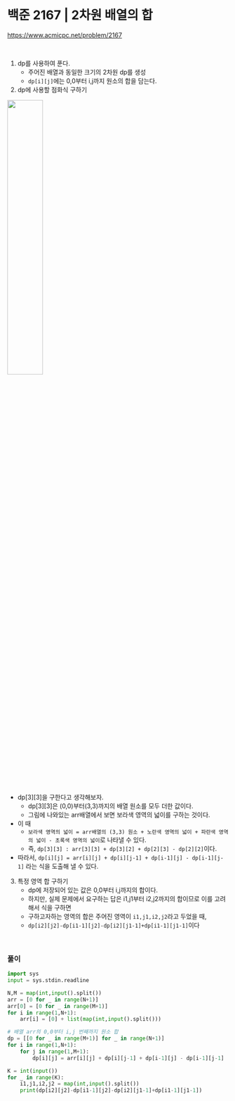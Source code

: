 # 백준 2167 | 2차원 배열의 합

https://www.acmicpc.net/problem/2167

<br>

1. dp를 사용하여 푼다. 
   - 주어진 배열과 동일한 크기의 2차원 dp를 생성
   - `dp[i][j]`에는 0,0부터 i,j까지 원소의 합을 담는다.
2. dp에 사용할 점화식 구하기
<img src="https://user-images.githubusercontent.com/62331803/99933919-c1d5db00-2d9f-11eb-9dc0-ba406ddb5dc5.jpg" width="40%">
<br>

   - dp[3][3]을 구한다고 생각해보자.
      - dp[3][3]은 (0,0)부터(3,3)까지의 배열 원소를 모두 더한 값이다. 
      - 그림에 나와있는 arr배열에서 보면 보라색 영역의 넓이를 구하는 것이다. 
   - 이 때
      - `보라색 영역의 넓이 = arr배열의 (3,3) 원소 + 노란색 영역의 넓이 + 파란색 영역의 넓이 - 초록색 영역의 넓이`로 나타낼 수 있다. 
      - 즉, `dp[3][3] : arr[3][3] + dp[3][2] + dp[2][3] - dp[2][2]`이다.
   - 따라서, `dp[i][j] = arr[i][j] + dp[i][j-1] + dp[i-1][j] - dp[i-1][j-1]` 라는 식을 도출해 낼 수 있다. 
3. 특정 영역 합 구하기
   - dp에 저장되어 있는 값은 0,0부터 i,j까지의 합이다.
   - 하지만, 실제 문제에서 요구하는 답은 i1,j1부터 i2,j2까지의 합이므로 이를 고려해서 식을 구하면
   - 구하고자하는 영역의 합은 주어진 영역이 `i1,j1,i2,j2`라고 두었을 때,
   -  `dp[i2][j2]-dp[i1-1][j2]-dp[i2][j1-1]+dp[i1-1][j1-1]`이다

<br>

### 풀이

```python
import sys
input = sys.stdin.readline

N,M = map(int,input().split())
arr = [0 for _ in range(N+1)]
arr[0] = [0 for _ in range(M+1)]
for i in range(1,N+1):
    arr[i] = [0] + list(map(int,input().split()))

# 배열 arr의 0,0부터 i,j 번째까지 원소 합
dp = [[0 for _ in range(M+1)] for _ in range(N+1)]
for i in range(1,N+1):
    for j in range(1,M+1):
        dp[i][j] = arr[i][j] + dp[i][j-1] + dp[i-1][j] - dp[i-1][j-1]

K = int(input())
for _ in range(K):
    i1,j1,i2,j2 = map(int,input().split())
    print(dp[i2][j2]-dp[i1-1][j2]-dp[i2][j1-1]+dp[i1-1][j1-1])
```